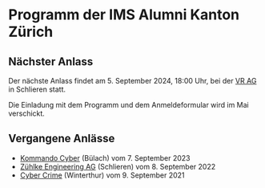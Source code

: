 # Programm der IMS Alumni Kanton Zürich

## Nächster Anlass

Der nächste Anlass findet am 5. September 2024, 18:00 Uhr, bei der
[VR AG](https://vrag.ch/)
in Schlieren statt.

Die Einladung mit dem Programm und dem Anmeldeformular wird im Mai
verschickt.

## Vergangene Anlässe

* [Kommando Cyber](https://www.vtg.admin.ch/de/gruppe-verteidigung/organisation/kdo-cy.html) 
  (Bülach) vom 7. September 2023
* [Zühlke Engineering AG](https://www.zuehlke.com/de) 
  (Schlieren) vom 8. September 2022
* [Cyber Crime](https://www.baselland.ch/politik-und-behorden/direktionen/sicherheitsdirektion/polizei/wir-uber-uns/krimi/kompetenzzentrum-cyberkriminalitaet) 
  (Winterthur) vom 9. September 2021